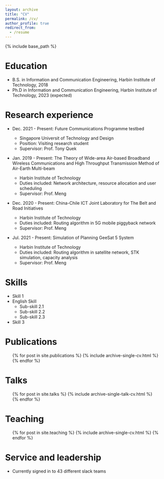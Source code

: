```yaml
---
layout: archive
title: "CV"
permalink: /cv/
author_profile: true
redirect_from:
  - /resume
---
```


{% include base_path %}

Education
======
* B.S. in Information and Communication Engineering, Harbin Institute of Technology, 2018
* Ph.D in Information and Communication Engineering, Harbin Institute of Technology, 2023 (expected)

Research experience
======
* Dec. 2021 - Present: Future Communications Programme testbed
  * Singapore Universit of Technology and Design
  * Position: Visiting research student
  * Supervisor: Prof. Tony Quek

* Jan. 2019 - Present: The Theory of Wide-area Air-based Broadband Wireless Communications and High Throughput Transmission Method of Air-Earth Multi-beam
  * Harbin Institute of Technology
  * Duties included: Network architecture, resource allocation and user scheduling
  * Supervisor: Prof. Meng

* Dec. 2020 - Present: China-Chile ICT Joint Laboratory for The Belt and Road Initiatives
  * Harbin Institute of Technology
  * Duties included: Routing algorithm in 5G mobile piggyback network
  * Supervisor: Prof. Meng

* Jul. 2021 - Present: Simulation of Planning GeeSat 5 System
  * Harbin Institute of Technology
  * Duties included: Routing algorithm in satellite network, STK simulation, capacity analysis
  *  Supervisor: Prof. Meng
  
Skills
======
* Skill 1
* English Skill
  * Sub-skill 2.1
  * Sub-skill 2.2
  * Sub-skill 2.3
* Skill 3

Publications
======
  <ul>{% for post in site.publications %}
    {% include archive-single-cv.html %}
  {% endfor %}</ul>
  
Talks
======
  <ul>{% for post in site.talks %}
    {% include archive-single-talk-cv.html %}
  {% endfor %}</ul>
  
Teaching
======
  <ul>{% for post in site.teaching %}
    {% include archive-single-cv.html %}
  {% endfor %}</ul>
  
Service and leadership
======
* Currently signed in to 43 different slack teams
